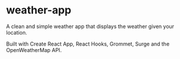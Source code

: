 # weather-app
A clean and simple weather app that displays the weather given your location.

Built with Create React App, React Hooks, Grommet, Surge and the OpenWeatherMap API.
